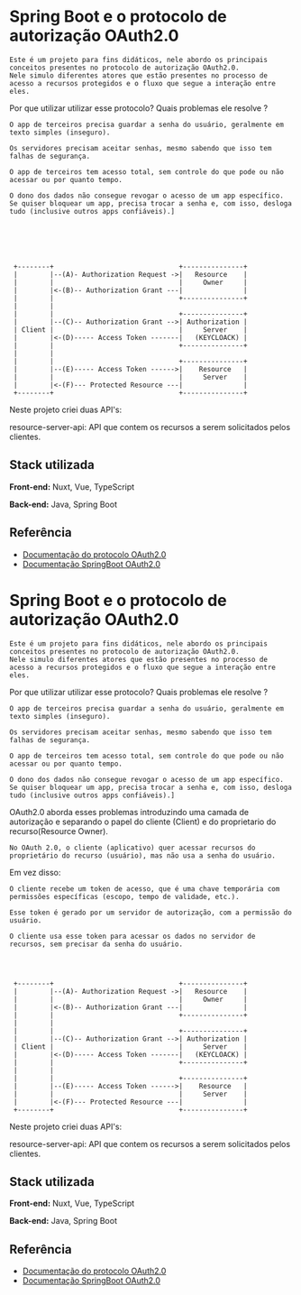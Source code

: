 
# Spring Boot e o protocolo de autorização OAuth2.0

    Este é um projeto para fins didáticos, nele abordo os principais conceitos presentes no protocolo de autorização OAuth2.0. 
    Nele simulo diferentes atores que estão presentes no processo de acesso a recursos protegidos e o fluxo que segue a interação entre eles. 
    


Por que utilizar utilizar esse protocolo? Quais problemas ele resolve ?

    O app de terceiros precisa guardar a senha do usuário, geralmente em texto simples (inseguro).

    Os servidores precisam aceitar senhas, mesmo sabendo que isso tem falhas de segurança.

    O app de terceiros tem acesso total, sem controle do que pode ou não acessar ou por quanto tempo.

    O dono dos dados não consegue revogar o acesso de um app específico. Se quiser bloquear um app, precisa trocar a senha e, com isso, desloga tudo (inclusive outros apps confiáveis).]





    
     +--------+                               +---------------+
     |        |--(A)- Authorization Request ->|   Resource    |
     |        |                               |     Owner     |
     |        |<-(B)-- Authorization Grant ---|               |
     |        |                               +---------------+
     |        |
     |        |                               +---------------+
     |        |--(C)-- Authorization Grant -->| Authorization |
     | Client |                               |     Server    |
     |        |<-(D)----- Access Token -------|   (KEYCLOACK) |
     |        |                               +---------------+
     |        |
     |        |                               +---------------+
     |        |--(E)----- Access Token ------>|    Resource   |
     |        |                               |     Server    |
     |        |<-(F)--- Protected Resource ---|               |
     +--------+                               +---------------+


Neste projeto criei duas API's:

resource-server-api: API que contem os recursos a serem solicitados pelos clientes.
## Stack utilizada

**Front-end:** Nuxt, Vue, TypeScript

**Back-end:** Java, Spring Boot


## Referência

 - [Documentação do protocolo OAuth2.0](https://datatracker.ietf.org/doc/html/rfc6749#section-1.2)
 - [Documentação SpringBoot OAuth2.0](https://docs.spring.io/spring-security/reference/servlet/oauth2/index.html)
# Spring Boot e o protocolo de autorização OAuth2.0

    Este é um projeto para fins didáticos, nele abordo os principais conceitos presentes no protocolo de autorização OAuth2.0. 
    Nele simulo diferentes atores que estão presentes no processo de acesso a recursos protegidos e o fluxo que segue a interação entre eles. 
    


Por que utilizar utilizar esse protocolo? Quais problemas ele resolve ?

    O app de terceiros precisa guardar a senha do usuário, geralmente em texto simples (inseguro).

    Os servidores precisam aceitar senhas, mesmo sabendo que isso tem falhas de segurança.

    O app de terceiros tem acesso total, sem controle do que pode ou não acessar ou por quanto tempo.

    O dono dos dados não consegue revogar o acesso de um app específico. Se quiser bloquear um app, precisa trocar a senha e, com isso, desloga tudo (inclusive outros apps confiáveis).]



OAuth2.0 aborda esses problemas introduzindo uma camada de autorização e separando o papel do cliente (Client) e do proprietario do recurso(Resource Owner).

    No OAuth 2.0, o cliente (aplicativo) quer acessar recursos do proprietário do recurso (usuário), mas não usa a senha do usuário.

Em vez disso:

    O cliente recebe um token de acesso, que é uma chave temporária com permissões específicas (escopo, tempo de validade, etc.).

    Esse token é gerado por um servidor de autorização, com a permissão do usuário.

    O cliente usa esse token para acessar os dados no servidor de recursos, sem precisar da senha do usuário.



    
     +--------+                               +---------------+
     |        |--(A)- Authorization Request ->|   Resource    |
     |        |                               |     Owner     |
     |        |<-(B)-- Authorization Grant ---|               |
     |        |                               +---------------+
     |        |
     |        |                               +---------------+
     |        |--(C)-- Authorization Grant -->| Authorization |
     | Client |                               |     Server    |
     |        |<-(D)----- Access Token -------|   (KEYCLOACK) |
     |        |                               +---------------+
     |        |
     |        |                               +---------------+
     |        |--(E)----- Access Token ------>|    Resource   |
     |        |                               |     Server    |
     |        |<-(F)--- Protected Resource ---|               |
     +--------+                               +---------------+


Neste projeto criei duas API's:

resource-server-api: API que contem os recursos a serem solicitados pelos clientes.
## Stack utilizada

**Front-end:** Nuxt, Vue, TypeScript

**Back-end:** Java, Spring Boot


## Referência

 - [Documentação do protocolo OAuth2.0](https://datatracker.ietf.org/doc/html/rfc6749#section-1.2)
 - [Documentação SpringBoot OAuth2.0](https://docs.spring.io/spring-security/reference/servlet/oauth2/index.html)

